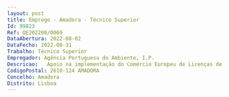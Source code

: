 ```yaml
--- 
layout: post
title: Emprego - Amadora - Técnico Superior
Id: 99823
Ref: OE202208/0069
DataAbertura: 2022-08-02
DataFecho: 2022-08-31
Trabalho: Técnico Superior
Empregador: Agência Portuguesa do Ambiente, I.P.
Descricao:   Apoio na implementação do Comércio Europeu de Licenças de Emissão (CELE), a nível nacional, nomeadamente através do acompanhamento dos processos de licenciamento das instalações fixas abrangidas e emissão atualização dos respetivos Títulos de Emissão de Gases com Efeito de Estufa (TEGEE), bem como emissão atualização dos Planos de Monitorização de Emissões Anuais (PMEA) dos operadores de aeronave   Análise e validação de Relatórios submetidos pelos operadores abrangidos, como por exemplo, Relatórios de Emissões Anuais (REA), Relatórios de Níveis de Atividade (RNA), Relatórios de Melhoria, entre outros    Prestar apoio técnico, bem como disponibilizar informação respeitante à aplicação do regime de CELE junto dos agentes económicos e do público interessado, nomeadamente apoio no esclarecimento de dúvidas dos operadores e no desenvolvimento de medidas e ações que permitam melhor dar a conhecer as exigências que a Diretiva CELE e os seus vários Regulamentos acessórios colocam aos operadores dos setores da indústria e da aviação, contribuindo assim para a persecução da missão da APA enquanto autoridade competente CELE   Elaboração de reporte sobre a implementação do Regime CELE a submeter às instâncias comunitárias, designadamente à Comissão Europeia    Apoio na avaliação de candidaturas aos Auxílios de Estado pelos custos indiretos incorridos no âmbito do regime CELE   Apoio na implementação do Regime de Compensação e Redução das Emissões de Carbono para a Aviação Internacional (Carbon Offsetting and Reduction Scheme for International Aviation   CORSIA) da ICAO através do regime CELE Aviação    Acompanhar a implementação do Regulamento (UE) n.º 2015 757, relativo à monitorização, comunicação e verificação das emissões de CO2 provenientes do transporte marítimo, bem como a operacionalização do Decreto Lei n.º 87 2020, de 15 de Outubro, que assegura a execução na ordem jurídica nacional, do referido Regulamento   Apoio na criação e operacionalização de um Mercado Voluntário de Carbono a nível nacional   Assegurar a representação da APA em grupos de trabalho e fóruns institucionais diversos.
CodigoPostal: 2610-124 AMADORA
Concelho: Amadora
Distrito: Lisboa
--- 
```

